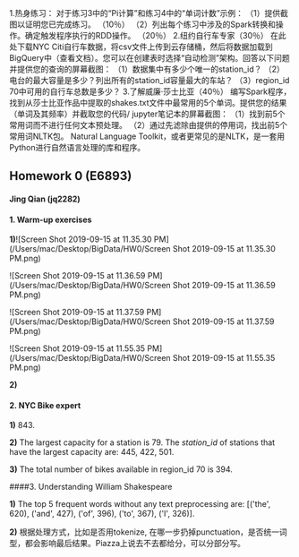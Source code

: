 1.热身练习：
对于练习3中的“Pi计算”和练习4中的“单词计数”示例：
（1）提供截图以证明您已完成练习。 （10％）
（2）列出每个练习中涉及的Spark转换和操作。确定触发程序执行的RDD操作。 （20％）
2.纽约自行车专家（30％）
在此处下载NYC Citi自行车数据，将csv文件上传到云存储桶，然后将数据加载到BigQuery中（查看文档）。您可以在创建表时选择“自动检测”架构。回答以下问题并提供您的查询的屏幕截图：
（1）数据集中有多少个唯一的station_id？
（2）电台的最大容量是多少？列出所有的station_id容量最大的车站？
（3）region_id 70中可用的自行车总数是多少？
3.了解威廉·莎士比亚（40％）
编写Spark程序，找到从莎士比亚作品中提取的shakes.txt文件中最常用的5个单词。提供您的结果（单词及其频率）并截取您的代码/ jupyter笔记本的屏幕截图：
（1）找到前5个常用词而不进行任何文本预处理。
（2）通过先滤除由提供的停用词，找出前5个常用词NLTK包。 Natural Language Toolkit，或者更常见的是NLTK，是一套用Python进行自然语言处理的库和程序。

## Homework 0 (E6893)

####                                                                                                                       Jing Qian (jq2282)

#### 1. Warm-up exercises

**1)**![Screen Shot 2019-09-15 at 11.35.30 PM](/Users/mac/Desktop/BigData/HW0/Screen Shot 2019-09-15 at 11.35.30 PM.png)

![Screen Shot 2019-09-15 at 11.36.59 PM](/Users/mac/Desktop/BigData/HW0/Screen Shot 2019-09-15 at 11.36.59 PM.png)

![Screen Shot 2019-09-15 at 11.37.59 PM](/Users/mac/Desktop/BigData/HW0/Screen Shot 2019-09-15 at 11.37.59 PM.png)

![Screen Shot 2019-09-15 at 11.55.35 PM](/Users/mac/Desktop/BigData/HW0/Screen Shot 2019-09-15 at 11.55.35 PM.png)

**2)**





#### 2. NYC Bike expert

**1)** 843.



**2)** The largest capacity for a station is 79. The *station_id* of stations that have the largest capacity are: 445, 422, 501.



**3)** The total number of bikes available in region_id 70 is 394.



####3. Understanding William Shakespeare

**1)** The top 5 frequent words without any text preprocessing are: [('the', 620), ('and', 427), ('of', 396), ('to', 367), ('I', 326)].



**2)** 根据处理方式，比如是否用tokenize, 在哪一步扔掉punctuation，是否统一词型，都会影响最后结果。Piazza上说去不去都给分，可以分部分写。